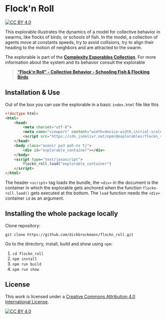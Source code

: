 [cc-by]: http://creativecommons.org/licenses/by/4.0/
[cc-by-image]: https://i.creativecommons.org/l/by/4.0/88x31.png
[cc-by-shield]: https://img.shields.io/badge/License-CC%20BY%204.0-lightgrey.svg

# Flock'n Roll

[![CC BY 4.0][cc-by-shield]][cc-by]

This explorable illustrates the dynamics of a model for collective behavior in swarms, like flocks of birds, or schools of fish. In the model, a collection of agents move at constants speeds, try to avoid collisions, try to align their heading to the motion of neighbors and are attracted to the swarm.

The explorable is part of the [**Complexity Exporables Collection**](https://www.complexity-explorables.org). For more information about the system and its behavior consult the explorable
> [**“Flock'n Roll” - Collective Behavior - Schooling Fish & Flocking Birds**](https://www.complexity-explorables.org/explorables/flockn-roll/)

## Installation & Use

Out of the box you can use the explorable in a basic `index.html` file like this

```html
<!doctype html>
<html>
	<head>
		<meta charset="utf-8">
		<meta name="viewport" content="width=device-width,initial-scale=1">
		<script src="https://cdn.jsdelivr.net/npm/@explorables/flockn_roll"></script>
	</head>
	<body class="avenir pa3 pa5-ns tj">
	    <div id="explorable_container"></div>
	</body>
	<script type="text/javascript">
		flockn_roll.load("explorable_container")
	</script>
</html>
```
The header `<script>` tag loads the bundle, the `<div>` in the document is the container in which the explorable gets anchored when the function `flockn-roll.load()` gets executed at the bottom. The `load` function needs the `<div>` container `id` as an argument.

## Installing the whole package locally

Clone repository:

```shell
git clone https://github.com/dirkbrockmann/flockn_roll.git
```


Go to the directory, install, build and show using `npm`:

1. `cd flockn_roll`
2. `npm install`
3. `npm run build`
4. `npm run show`

## License

This work is licensed under a
[Creative Commons Attribution 4.0 International License][cc-by].

[![CC BY 4.0][cc-by-image]][cc-by]


